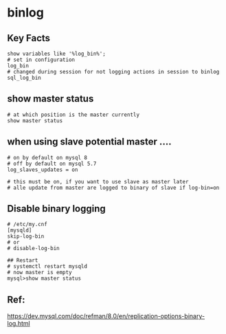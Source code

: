 # binlog 

## Key Facts 

```
show variables like '%log_bin%';
# set in configuration 
log_bin 
# changed during session for not logging actions in session to binlog 
sql_log_bin 
```

## show master status 

```
# at which position is the master currently 
show master status 
```

## when using slave potential master .... 

```
# on by default on mysql 8 
# off by default on mysql 5.7 
log_slaves_updates = on 

# this must be on, if you want to use slave as master later
# alle update from master are logged to binary of slave if log-bin=on 
```

## Disable binary logging 

```
# /etc/my.cnf 
[mysqld]
skip-log-bin 
# or
# disable-log-bin 

## Restart
# systemctl restart mysqld 
# now master is empty
mysql>show master status 

```



## Ref: 

https://dev.mysql.com/doc/refman/8.0/en/replication-options-binary-log.html
